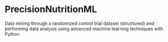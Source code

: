 # PrecisionNutritionML
Data mining through a randomized control trial dataset (structured) and performing data analysis using advanced machine learning techniques with Python
